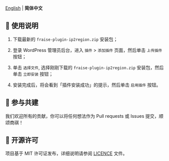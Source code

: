 [English](README.md) | **简体中文**

## 🚀 使用说明

1. 下载最新的 `fraise-plugin-ip2region.zip` 安装包；

2. 登录 WordPress 管理员后台，进入 `插件` > `添加插件` 页面，然后单击 `上传插件` 按钮；

3. 单击 `选择文件`, 选择刚刚下载的 `fraise-plugin-ip2region.zip` 安装包，然后单击 `立即安装` 按钮；

4. 安装完成后，将会看到「插件安装成功」的提示，然后单击 `启用插件` 按钮。

## 🤝 参与共建

我们欢迎所有的贡献，你可以将任何想法作为 Pull requests 或 Issues 提交，顺颂商祺！

## 📃 开源许可

项目基于 MIT 许可证发布，详细说明请参阅 [LICENCE](https://github.com/seatonjiang/fraise-plugin-ip2region/blob/main/LICENSE) 文件。
